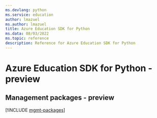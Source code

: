 ```yaml
---
ms.devlang: python
ms.service: education
author: lmazuel
ms.author: lmazuel
title: Azure Education SDK for Python
ms.data: 08/03/2022
ms.topic: reference
description: Reference for Azure Education SDK for Python
---
```

# Azure Education SDK for Python - preview

## Management packages - preview
[!INCLUDE [mgmt-packages](education-mgmt-index.md)]